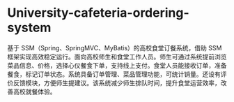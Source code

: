 # University-cafeteria-ordering-system
基于 SSM（Spring、SpringMVC、MyBatis）的高校食堂订餐系统，借助 SSM 框架实现高效稳定运行。面向高校师生和食堂工作人员。师生可通过系统提前浏览菜品信息、价格，选择心仪餐食下单，支持线上支付。食堂人员能接收订单，准备餐食，标记订单状态。系统具备订单管理、菜品管理功能，可统计销量。还设有评价反馈模块，方便师生提建议。该系统减少师生排队时间，提升食堂运营效率，改善高校就餐体验。 
